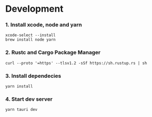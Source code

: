 # Development

### 1. Install xcode, node and yarn

```
xcode-select --install
brew install node yarn
```

### 2. Rustc and Cargo Package Manager

```
curl --proto '=https' --tlsv1.2 -sSf https://sh.rustup.rs | sh
```

### 3. Install dependecies

```
yarn install
```

### 4. Start dev server

```
yarn tauri dev
```
